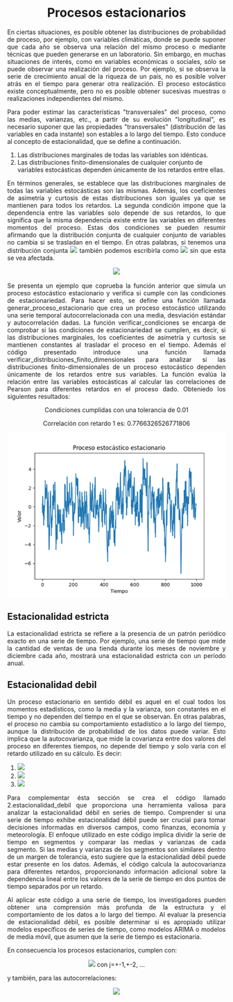 <h1 align="center">Procesos estacionarios</h1>

<p align="justify">En ciertas situaciones, es posible obtener las distribuciones de probabilidad de proceso, por ejemplo, con variables climáticas, donde se puede suponer que cada año se observa una relación del mismo proceso o mediante técnicas que pueden generarse en un laboratorio. Sin embargo, en muchas situaciones de interés, como en variables económicas o sociales, sólo se puede observar una realización del proceso. Por ejemplo, si se observa la serie de crecimiento anual de la riqueza de un país, no es posible volver atrás en el tiempo para generar otra realización. El proceso estocástico existe conceptualmente, pero no es posible obtener sucesivas muestras o realizaciones independientes del mismo.</p> 

<p align="justify">Para poder estimar las características "transversales" del proceso, como las medias, varianzas, etc., a partir de su evolución "longitudinal", es necesario suponer que las propiedades "transversales" (distribución de las variables en cada instante) son estables a lo largo del tiempo. Esto conduce al concepto de estacionalidad, que se define a continuación.</p> 

<ol>
  <li>Las distribuciones marginales de todas las variables son idénticas. </li>
  <li>Las distribuciones finito-dimensionales de cualquier conjunto de variables estocásticas dependen únicamente de los retardos entre ellas.</li>
</ol>

<p align="justify">En términos generales, se establece que las distribuciones marginales de todas las variables estocásticas son las mismas. Además, los coeficientes de asimetría y curtosis de estas distribuciones son iguales ya que se mantienen para todos los retardos. La segunda condición impone que la dependencia entre las variables solo depende de sus retardos, lo que significa que la misma dependencia existe entre las variables en diferentes momentos del proceso. Estas dos condiciones se pueden resumir afirmando que la distribución conjunta de cualquier conjunto de variables no cambia si se trasladan en el tiempo. En otras palabras, si tenemos una distribución conjunta <img src="https://latex.codecogs.com/svg.image?F(z_{i},z_{j},....,z_{k})"> también podemos escribirla como <img src="https://latex.codecogs.com/svg.image?F(z_{i+h},z_{j+h},...,z_{k+h})">  sin que esta se vea afectada.</p> 

<p align="center"><img src="https://latex.codecogs.com/svg.image?F(z_{i},z_{j},...,z_{k+h})=F(z_{i+h},z_{j+h},...,z_{k+h}) "></p>

<p align="justify">Se presenta un ejemplo que coprueba la función anterior que simula un proceso estocástico estacionario y verifica si cumple con las condiciones de estacionariedad. Para hacer esto, se define una función llamada generar_proceso_estacionario que crea un proceso estocástico utilizando una serie temporal autocorrelacionada con una media, desviación estándar y autocorrelación dadas. La función verificar_condiciones se encarga de comprobar si las condiciones de estacionariedad se cumplen, es decir, si las distribuciones marginales, los coeficientes de asimetría y curtosis se mantienen constantes al trasladar el proceso en el tiempo. Además el código presentado introduce una función llamada verificar_distribuciones_finito_dimensionales para analizar si las distribuciones finito-dimensionales de un proceso estocástico dependen únicamente de los retardos entre sus variables. La función evalúa la relación entre las variables estocásticas al calcular las correlaciones de Pearson para diferentes retardos en el proceso dado. Obteniedo los siguientes resultados: </p> 

<p align="center">
Condiciones cumplidas con una tolerancia de 0.01
</p> 
<p align="center">
Correlación con retardo 1 es: 0.7766326526771806
</p> 

<p align="center">
<img src="https://github.com/topassky/Analitica-de-datos/blob/master/4.%20Procesos%20estacionarios/Figure_1.png">
</p>

<h2 align="justify">Estacionalidad estricta</h1>

<p align="justify">La estacionalidad estricta se refiere a la presencia de un patrón periódico exacto en una serie de tiempo. Por ejemplo, una serie de tiempo que mide la cantidad de ventas de una tienda durante los meses de noviembre y diciembre cada año, mostrará una estacionalidad estricta con un período anual.</p> 

<h2 align="justify">Estacionalidad debil</h1>

<p align="justify">Un proceso estacionario en sentido débil es aquel en el cual todos los momentos estadísticos, como la media y la varianza, son constantes en el tiempo y no dependen del tiempo en el que se observan. En otras palabras, el proceso no cambia su comportamiento estadístico a lo largo del tiempo, aunque la distribución de probabilidad de los datos puede variar. Esto implica que la autocovarianza, que mide la covarianza entre dos valores del proceso en diferentes tiempos, no depende del tiempo y solo varía con el retardo utilizado en su cálculo. Es decir: </p> 

1. <img src="https://latex.codecogs.com/svg.image?\mu_{t}&space;=&space;\mu&space;=&space;cte">
2. <img src="https://latex.codecogs.com/svg.image?\sigma_{t}&space;=&space;\sigma&space;=&space;cte">
3. <img src="https://latex.codecogs.com/svg.image?\gamma(t,t-k)=E[(z_{t}-\mu)(z_{t-k}-\mu)]&space;">

<p align="justify"> Para complementar ésta sección se crea el código llamado 2.estacionalidad_debil que proporciona una herramienta valiosa para analizar la estacionalidad débil en series de tiempo. Comprender si una serie de tiempo exhibe estacionalidad débil puede ser crucial para tomar decisiones informadas en diversos campos, como finanzas, economía y meteorología. El enfoque utilizado en este código implica dividir la serie de tiempo en segmentos y comparar las medias y varianzas de cada segmento. Si las medias y varianzas de los segmentos son similares dentro de un margen de tolerancia, esto sugiere que la estacionalidad débil puede estar presente en los datos. Además, el código calcula la autocovarianza para diferentes retardos, proporcionando información adicional sobre la dependencia lineal entre los valores de la serie de tiempo en dos puntos de tiempo separados por un retardo. </p> 

<p align="justify">Al aplicar este código a una serie de tiempo, los investigadores pueden obtener una comprensión más profunda de la estructura y el comportamiento de los datos a lo largo del tiempo. Al evaluar la presencia de estacionalidad débil, es posible determinar si es apropiado utilizar modelos específicos de series de tiempo, como modelos ARIMA o modelos de media móvil, que asumen que la serie de tiempo es estacionaria. </p> 


<p align="justify">En consecuencia los procesos estacionarios, cumplen con: </p> 

<p align="center"> <img src="https://latex.codecogs.com/svg.image?Cov(z_{t},&space;z_{t&plus;k})=Cov(z_{t&plus;j},&space;z_{t&plus;j&plus;k})"> con j=+-1,+-2, ... </p> 

<p align="justify">y también, para las autocorrelaciones: </p> 

<p align="center"> <img src="https://latex.codecogs.com/svg.image?\rho_{t}&space;=&space;\frac{Cov(z_{t},z_{t-k})}{\sqrt{var(z_{t}var(z_{t-k}))}}&space;=&space;\frac{\gamma_{k}}{\gamma_{0}}"> </p> 












